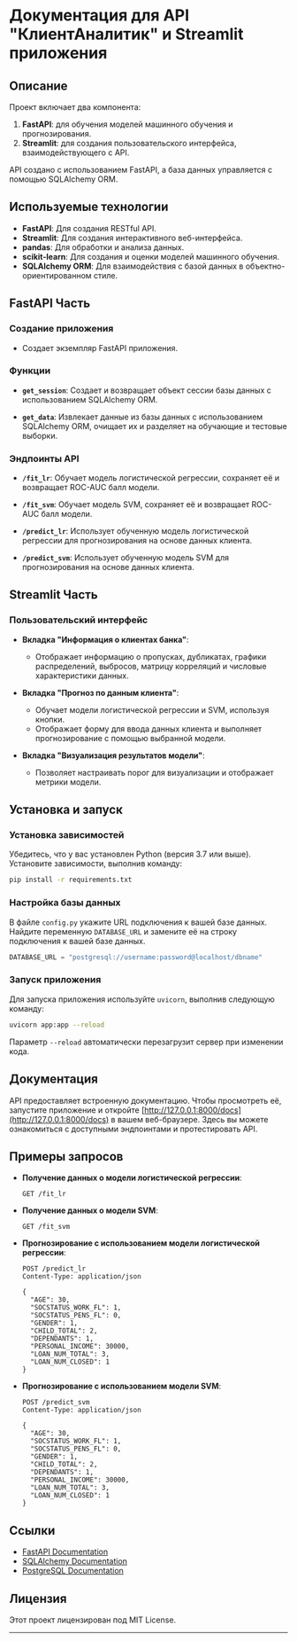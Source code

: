 
# Документация для API "КлиентАналитик" и Streamlit приложения

## Описание
Проект включает два компонента:
1. **FastAPI**: для обучения моделей машинного обучения и прогнозирования.
2. **Streamlit**: для создания пользовательского интерфейса, взаимодействующего с API.

API создано с использованием FastAPI, а база данных управляется с помощью SQLAlchemy ORM.

## Используемые технологии
- **FastAPI**: Для создания RESTful API.
- **Streamlit**: Для создания интерактивного веб-интерфейса.
- **pandas**: Для обработки и анализа данных.
- **scikit-learn**: Для создания и оценки моделей машинного обучения.
- **SQLAlchemy ORM**: Для взаимодействия с базой данных в объектно-ориентированном стиле.

## FastAPI Часть

### Создание приложения
- Создает экземпляр FastAPI приложения.

### Функции

- **`get_session`**: Создает и возвращает объект сессии базы данных с использованием SQLAlchemy ORM.

- **`get_data`**: Извлекает данные из базы данных с использованием SQLAlchemy ORM, очищает их и разделяет на обучающие и тестовые выборки.

### Эндпоинты API

- **`/fit_lr`**: Обучает модель логистической регрессии, сохраняет её и возвращает ROC-AUC балл модели.

- **`/fit_svm`**: Обучает модель SVM, сохраняет её и возвращает ROC-AUC балл модели.

- **`/predict_lr`**: Использует обученную модель логистической регрессии для прогнозирования на основе данных клиента.

- **`/predict_svm`**: Использует обученную модель SVM для прогнозирования на основе данных клиента.

## Streamlit Часть

### Пользовательский интерфейс

- **Вкладка "Информация о клиентах банка"**:
  - Отображает информацию о пропусках, дубликатах, графики распределений, выбросов, матрицу корреляций и числовые характеристики данных.

- **Вкладка "Прогноз по данным клиента"**:
  - Обучает модели логистической регрессии и SVM, используя кнопки.
  - Отображает форму для ввода данных клиента и выполняет прогнозирование с помощью выбранной модели.

- **Вкладка "Визуализация результатов модели"**:
  - Позволяет настраивать порог для визуализации и отображает метрики модели.

## Установка и запуск

### Установка зависимостей
Убедитесь, что у вас установлен Python (версия 3.7 или выше). Установите зависимости, выполнив команду:

```bash
pip install -r requirements.txt
```

### Настройка базы данных
В файле `config.py` укажите URL подключения к вашей базе данных. Найдите переменную `DATABASE_URL` и замените её на строку подключения к вашей базе данных.

```python
DATABASE_URL = "postgresql://username:password@localhost/dbname"
```

### Запуск приложения
Для запуска приложения используйте `uvicorn`, выполнив следующую команду:

```bash
uvicorn app:app --reload
```

Параметр `--reload` автоматически перезагрузит сервер при изменении кода.

## Документация

API предоставляет встроенную документацию. Чтобы просмотреть её, запустите приложение и откройте [http://127.0.0.1:8000/docs](http://127.0.0.1:8000/docs) в вашем веб-браузере. Здесь вы можете ознакомиться с доступными эндпоинтами и протестировать API.

## Примеры запросов

- **Получение данных о модели логистической регрессии**:

  ```http
  GET /fit_lr
  ```

- **Получение данных о модели SVM**:

  ```http
  GET /fit_svm
  ```

- **Прогнозирование с использованием модели логистической регрессии**:

  ```http
  POST /predict_lr
  Content-Type: application/json

  {
    "AGE": 30,
    "SOCSTATUS_WORK_FL": 1,
    "SOCSTATUS_PENS_FL": 0,
    "GENDER": 1,
    "CHILD_TOTAL": 2,
    "DEPENDANTS": 1,
    "PERSONAL_INCOME": 30000,
    "LOAN_NUM_TOTAL": 3,
    "LOAN_NUM_CLOSED": 1
  }
  ```

- **Прогнозирование с использованием модели SVM**:

  ```http
  POST /predict_svm
  Content-Type: application/json

  {
    "AGE": 30,
    "SOCSTATUS_WORK_FL": 1,
    "SOCSTATUS_PENS_FL": 0,
    "GENDER": 1,
    "CHILD_TOTAL": 2,
    "DEPENDANTS": 1,
    "PERSONAL_INCOME": 30000,
    "LOAN_NUM_TOTAL": 3,
    "LOAN_NUM_CLOSED": 1
  }
  ```

## Ссылки

- [FastAPI Documentation](https://fastapi.tiangolo.com/)
- [SQLAlchemy Documentation](https://docs.sqlalchemy.org/)
- [PostgreSQL Documentation](https://www.postgresql.org/docs/)

## Лицензия

Этот проект лицензирован под MIT License.

---